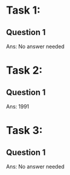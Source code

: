 # Task 1:
## Question 1
Ans: No answer needed

# Task 2:
## Question 1
Ans: 1991

# Task 3:
## Question 1
Ans: No answer needed
